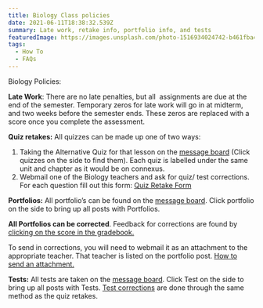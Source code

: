 ```yaml
---
title: Biology Class policies
date: 2021-06-11T18:38:32.539Z
summary: Late work, retake info, portfolio info, and tests
featuredImage: https://images.unsplash.com/photo-1516934024742-b461fba47600?ixid=MnwxMjA3fDB8MHxwaG90by1wYWdlfHx8fGVufDB8fHx8&ixlib=rb-1.2.1&auto=format&fit=crop&w=2134&q=80
tags:
  - How To
  - FAQs
---
```

Biology Policies:

**Late Work**: There are no late penalties, but all  assignments are due at the end of the semester. Temporary zeros for late work will go in at midterm, and two weeks before the semester ends. These zeros are replaced with a score once you complete the assessment. 



**Quiz retakes:** All quizzes can be made up one of two ways:

1. Taking the Alternative Quiz for that lesson on the [message board](https://mnca-biology-message-board.netlify.app/#) (Click quizzes on the side to find them). Each quiz is labelled under the same unit and chapter as it would be on connexus.
2. Webmail one of the Biology teachers and ask for quiz/ test corrections. For each question fill out this form: [Quiz Retake Form](https://mnca-biology-message-board.netlify.app/posts/how-to-do-quiztest-corrections/)



**Portfolios:** All portfolio’s can be found on the [message board](https://mnca-biology-message-board.netlify.app/#). Click portfolio on the side to bring up all posts with Portfolios. 

**All Portfolios can be corrected**. Feedback for corrections are found by [clicking on the score in the gradebook.](https://mnca-biology-message-board.netlify.app/posts/how-to-see-feedback/)

To send in corrections, you will need to webmail it as an attachment to the appropriate teacher. That teacher is listed on the portfolio post. [How to send an attachment.](https://mnca-biology-message-board.netlify.app/posts/how-to-send-a-webmail-with-an-attachment/)

**Tests:** All tests are taken on the [message board](https://mnca-biology-message-board.netlify.app/#). Click Test on the side to bring up all posts with Tests. [Test corrections](https://mnca-biology-message-board.netlify.app/posts/how-to-do-quiztest-corrections/) are done through the same method as the quiz retakes.